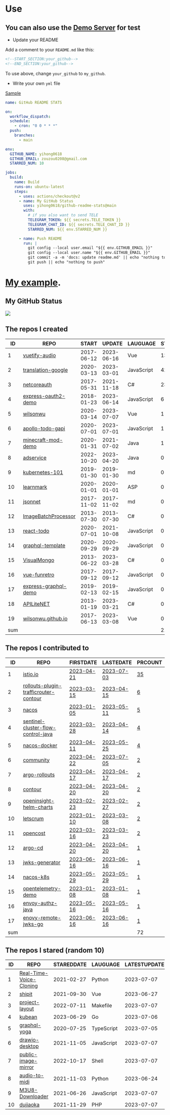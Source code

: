# Use

## You can also use the [Demo Server](https://github.com/yihong0618/github-readme-stats-server) for test

- Update your README

Add a comment to your `README.md` like this:

```md
<!--START_SECTION:your_github-->
<!--END_SECTION:your_github-->
```
To use above, change `your_github` to `my_github`.

- Write your own `yml` file

[Sample](https://github.com/yihong0618/2021)

```yml
name: GitHub README STATS

on:
  workflow_dispatch:
  schedule:
    - cron: "0 0 * * *"
  push:
    branches:
      - main

env:
  GITHUB_NAME: yihong0618
  GITHUB_EMAIL: zouzou0208@gmail.com
  STARRED_NUM: 10

jobs:
  build:
    name: Build
    runs-on: ubuntu-latest
    steps:
      - uses: actions/checkout@v2
      - name: My GitHub Status
        uses: yihong0618/github-readme-stats@main
        with:
          # if you also want to send TELE
          TELEGRAM_TOKEN: ${{ secrets.TELE_TOKEN }}
          TELEGRAM_CHAT_ID: ${{ secrets.TELE_CHAT_ID }}
          STARRED_NUM: ${{ env.STARRED_NUM }}

      - name: Push README
        run: |
          git config --local user.email "${{ env.GITHUB_EMAIL }}"
          git config --local user.name "${{ env.GITHUB_EMAIL }}"
          git commit -a -m 'docs: update readme.md' || echo "nothing to commit"
          git push || echo "nothing to push"
```



# [My example](https://github.com/yihong0618/2021).

## My GitHub Status
<img align="middle" src="https://github-readme-stats-1.yihong0618.vercel.app/api?username=yihong0618&show_icons=true&&&hide_title=true" />

<!--START_SECTION:my_github-->
## The repos I created
| ID  |                                   REPO                                   |   START    |   UPDATE   |  LAUGUAGE  | STARS |
|-----|--------------------------------------------------------------------------|------------|------------|------------|-------|
|   1 | [vuetify-audio](https://github.com/wilsonwu/vuetify-audio)               | 2017-06-12 | 2023-06-16 | Vue        |   136 |
|   2 | [translation-google](https://github.com/wilsonwu/translation-google)     | 2020-03-13 | 2023-03-01 | JavaScript |    42 |
|   3 | [netcoreauth](https://github.com/wilsonwu/netcoreauth)                   | 2017-05-31 | 2021-11-18 | C#         |    23 |
|   4 | [express-oauth2-demo](https://github.com/wilsonwu/express-oauth2-demo)   | 2018-01-23 | 2023-06-14 | JavaScript |     6 |
|   5 | [wilsonwu](https://github.com/wilsonwu/wilsonwu)                         | 2020-03-14 | 2023-07-07 | Vue        |     1 |
|   6 | [apollo-todo-gapi](https://github.com/wilsonwu/apollo-todo-gapi)         | 2020-07-01 | 2023-07-01 | JavaScript |     1 |
|   7 | [minecraft-mod-demo](https://github.com/wilsonwu/minecraft-mod-demo)     | 2020-01-31 | 2021-07-02 | Java       |     1 |
|   8 | [adservice](https://github.com/wilsonwu/adservice)                       | 2022-10-20 | 2023-04-20 | Java       |     0 |
|   9 | [kubernetes-101](https://github.com/wilsonwu/kubernetes-101)             | 2019-01-30 | 2019-01-30 | md         |     0 |
|  10 | [learnmark](https://github.com/wilsonwu/learnmark)                       | 2020-01-01 | 2020-01-01 | ASP        |     0 |
|  11 | [jsonnet](https://github.com/wilsonwu/jsonnet)                           | 2017-11-02 | 2017-11-02 | md         |     0 |
|  12 | [ImageBatchProcessor](https://github.com/wilsonwu/ImageBatchProcessor)   | 2013-07-30 | 2013-07-30 | C#         |     0 |
|  13 | [react-todo](https://github.com/wilsonwu/react-todo)                     | 2020-07-01 | 2021-10-08 | JavaScript |     0 |
|  14 | [graphql-template](https://github.com/wilsonwu/graphql-template)         | 2020-09-29 | 2020-09-29 | JavaScript |     0 |
|  15 | [VisualMongo](https://github.com/wilsonwu/VisualMongo)                   | 2013-06-22 | 2023-03-28 | C#         |     0 |
|  16 | [vue-funretro](https://github.com/wilsonwu/vue-funretro)                 | 2017-09-12 | 2017-09-12 | JavaScript |     0 |
|  17 | [express-graphql-demo](https://github.com/wilsonwu/express-graphql-demo) | 2019-02-13 | 2019-02-15 | JavaScript |     0 |
|  18 | [APILiteNET](https://github.com/wilsonwu/APILiteNET)                     | 2013-01-19 | 2023-03-21 | C#         |     0 |
|  19 | [wilsonwu.github.io](https://github.com/wilsonwu/wilsonwu.github.io)     | 2017-06-13 | 2023-03-08 | Vue        |     0 |
| sum |                                                                          |            |            |            |   210 |

## The repos I contributed to
| ID  |                                                      REPO                                                       |                                          FIRSTDATE                                          |                                          LASTEDATE                                           |                                                           PRCOUNT                                                            |
|-----|-----------------------------------------------------------------------------------------------------------------|---------------------------------------------------------------------------------------------|----------------------------------------------------------------------------------------------|------------------------------------------------------------------------------------------------------------------------------|
|   1 | [istio.io](https://github.com/istio/istio.io)                                                                   | [2023-04-21](https://github.com/istio/istio.io/pull/13089)                                  | [2023-07-03](https://github.com/istio/istio.io/pull/13500)                                   | [35](https://github.com/istio/istio.io/pulls?q=created%3A2023+is%3Apr+author%3Awilsonwu)                                     |
|   2 | [rollouts-plugin-trafficrouter-contour](https://github.com/argoproj-labs/rollouts-plugin-trafficrouter-contour) | [2023-03-15](https://github.com/argoproj-labs/rollouts-plugin-trafficrouter-contour/pull/1) | [2023-04-15](https://github.com/argoproj-labs/rollouts-plugin-trafficrouter-contour/pull/13) | [6](https://github.com/argoproj-labs/rollouts-plugin-trafficrouter-contour/pulls?q=created%3A2023+is%3Apr+author%3Awilsonwu) |
|   3 | [nacos](https://github.com/alibaba/nacos)                                                                       | [2023-01-05](https://github.com/alibaba/nacos/pull/9803)                                    | [2023-05-11](https://github.com/alibaba/nacos/pull/10473)                                    | [5](https://github.com/alibaba/nacos/pulls?q=created%3A2023+is%3Apr+author%3Awilsonwu)                                       |
|   4 | [sentinel-cluster-flow-control-java](https://github.com/projectsesame/sentinel-cluster-flow-control-java)       | [2023-03-28](https://github.com/projectsesame/sentinel-cluster-flow-control-java/pull/2)    | [2023-04-14](https://github.com/projectsesame/sentinel-cluster-flow-control-java/pull/7)     | [4](https://github.com/projectsesame/sentinel-cluster-flow-control-java/pulls?q=created%3A2023+is%3Apr+author%3Awilsonwu)    |
|   5 | [nacos-docker](https://github.com/nacos-group/nacos-docker)                                                     | [2023-04-11](https://github.com/nacos-group/nacos-docker/pull/331)                          | [2023-05-25](https://github.com/nacos-group/nacos-docker/pull/340)                           | [4](https://github.com/nacos-group/nacos-docker/pulls?q=created%3A2023+is%3Apr+author%3Awilsonwu)                            |
|   6 | [community](https://github.com/istio/community)                                                                 | [2023-04-22](https://github.com/istio/community/pull/1035)                                  | [2023-07-05](https://github.com/istio/community/pull/1115)                                   | [2](https://github.com/istio/community/pulls?q=created%3A2023+is%3Apr+author%3Awilsonwu)                                     |
|   7 | [argo-rollouts](https://github.com/argoproj/argo-rollouts)                                                      | [2023-04-17](https://github.com/argoproj/argo-rollouts/pull/2729)                           | [2023-04-17](https://github.com/argoproj/argo-rollouts/pull/2729)                            | [2](https://github.com/argoproj/argo-rollouts/pulls?q=created%3A2023+is%3Apr+author%3Awilsonwu)                              |
|   8 | [contour](https://github.com/projectcontour/contour)                                                            | [2023-04-20](https://github.com/projectcontour/contour/pull/5299)                           | [2023-04-20](https://github.com/projectcontour/contour/pull/5299)                            | [2](https://github.com/projectcontour/contour/pulls?q=created%3A2023+is%3Apr+author%3Awilsonwu)                              |
|   9 | [openinsight-helm-charts](https://github.com/openinsight-proj/openinsight-helm-charts)                          | [2023-02-23](https://github.com/openinsight-proj/openinsight-helm-charts/pull/77)           | [2023-02-27](https://github.com/openinsight-proj/openinsight-helm-charts/pull/79)            | [2](https://github.com/openinsight-proj/openinsight-helm-charts/pulls?q=created%3A2023+is%3Apr+author%3Awilsonwu)            |
|  10 | [letscrum](https://github.com/letscrum/letscrum)                                                                | [2023-01-10](https://github.com/letscrum/letscrum/pull/5)                                   | [2023-03-08](https://github.com/letscrum/letscrum/pull/8)                                    | [2](https://github.com/letscrum/letscrum/pulls?q=created%3A2023+is%3Apr+author%3Awilsonwu)                                   |
|  11 | [opencost](https://github.com/opencost/opencost)                                                                | [2023-03-16](https://github.com/opencost/opencost/pull/1773)                                | [2023-03-23](https://github.com/opencost/opencost/pull/1799)                                 | [2](https://github.com/opencost/opencost/pulls?q=created%3A2023+is%3Apr+author%3Awilsonwu)                                   |
|  12 | [argo-cd](https://github.com/argoproj/argo-cd)                                                                  | [2023-04-20](https://github.com/argoproj/argo-cd/pull/13300)                                | [2023-04-20](https://github.com/argoproj/argo-cd/pull/13300)                                 | [1](https://github.com/argoproj/argo-cd/pulls?q=created%3A2023+is%3Apr+author%3Awilsonwu)                                    |
|  13 | [jwks-generator](https://github.com/projectsesame/jwks-generator)                                               | [2023-06-16](https://github.com/projectsesame/jwks-generator/pull/1)                        | [2023-06-16](https://github.com/projectsesame/jwks-generator/pull/1)                         | [1](https://github.com/projectsesame/jwks-generator/pulls?q=created%3A2023+is%3Apr+author%3Awilsonwu)                        |
|  14 | [nacos-k8s](https://github.com/nacos-group/nacos-k8s)                                                           | [2023-05-29](https://github.com/nacos-group/nacos-k8s/pull/417)                             | [2023-05-29](https://github.com/nacos-group/nacos-k8s/pull/417)                              | [1](https://github.com/nacos-group/nacos-k8s/pulls?q=created%3A2023+is%3Apr+author%3Awilsonwu)                               |
|  15 | [opentelemetry-demo](https://github.com/openinsight-proj/opentelemetry-demo)                                    | [2023-01-08](https://github.com/openinsight-proj/opentelemetry-demo/pull/1)                 | [2023-01-08](https://github.com/openinsight-proj/opentelemetry-demo/pull/1)                  | [1](https://github.com/openinsight-proj/opentelemetry-demo/pulls?q=created%3A2023+is%3Apr+author%3Awilsonwu)                 |
|  16 | [envoy-authz-java](https://github.com/projectsesame/envoy-authz-java)                                           | [2023-05-16](https://github.com/projectsesame/envoy-authz-java/pull/7)                      | [2023-05-16](https://github.com/projectsesame/envoy-authz-java/pull/7)                       | [1](https://github.com/projectsesame/envoy-authz-java/pulls?q=created%3A2023+is%3Apr+author%3Awilsonwu)                      |
|  17 | [enovy-remote-jwks-go](https://github.com/projectsesame/enovy-remote-jwks-go)                                   | [2023-06-16](https://github.com/projectsesame/enovy-remote-jwks-go/pull/1)                  | [2023-06-16](https://github.com/projectsesame/enovy-remote-jwks-go/pull/1)                   | [1](https://github.com/projectsesame/enovy-remote-jwks-go/pulls?q=created%3A2023+is%3Apr+author%3Awilsonwu)                  |
| sum |                                                                                                                 |                                                                                             |                                                                                              |                                                                                                                           72 |

## The repos I stared (random 10)
| ID |                                      REPO                                       | STAREDDATE |  LAUGUAGE  | LATESTUPDATE |
|----|---------------------------------------------------------------------------------|------------|------------|--------------|
|  1 | [Real-Time-Voice-Cloning](https://github.com/CorentinJ/Real-Time-Voice-Cloning) | 2021-02-27 | Python     | 2023-07-07   |
|  2 | [shipit](https://github.com/18chetanpatel/shipit)                               | 2021-09-30 | Vue        | 2023-06-27   |
|  3 | [project-layout](https://github.com/golang-standards/project-layout)            | 2022-07-11 | Makefile   | 2023-07-07   |
|  4 | [kubean](https://github.com/kubean-io/kubean)                                   | 2023-06-29 | Go         | 2023-07-06   |
|  5 | [graphql-yoga](https://github.com/dotansimha/graphql-yoga)                      | 2020-07-25 | TypeScript | 2023-07-05   |
|  6 | [drawio-desktop](https://github.com/jgraph/drawio-desktop)                      | 2021-11-05 | JavaScript | 2023-07-07   |
|  7 | [public-image-mirror](https://github.com/DaoCloud/public-image-mirror)          | 2022-10-17 | Shell      | 2023-07-07   |
|  8 | [audio-to-midi](https://github.com/NFJones/audio-to-midi)                       | 2021-11-03 | Python     | 2023-06-24   |
|  9 | [M3U8-Downloader](https://github.com/HeiSir2014/M3U8-Downloader)                | 2021-06-26 | JavaScript | 2023-07-07   |
| 10 | [dujiaoka](https://github.com/assimon/dujiaoka)                                 | 2021-11-29 | PHP        | 2023-07-07   |

<!--END_SECTION:my_github-->
